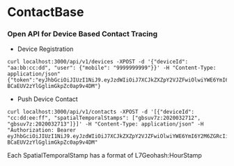 ContactBase
===========

### Open API for Device Based Contact Tracing


- Device Registration

```
curl localhost:3000/api/v1/devices -XPOST -d '{"deviceId": "aa:bb:cc:dd", "user": {"mobile": "9999999999"}}' -H "Content-Type: application/json"
{"token":"eyJhbGciOiJIUzI1NiJ9.eyJzdWIiOiJ7XCJkZXZpY2VJZFwiOlwiYWE6YmI6Y2M6ZGRcIixcInVzZXJcIjp7XCJtb2JpbGVcIjpcIjk5OTk5OTk5OTlcIn0sXCJyZWdpc3RyYXRpb25UaW1lU3RhbXBcIjpudWxsfSJ9.5gMsujUERueh7r-BCaEUV2zYlGglimGkpZc0ap9v4DM"}
```


- Push Device Contact

```
curl localhost:3000/api/v1/contacts -XPOST -d '[{"deviceId": "cc:dd:ee:ff", "spatialTemporalStamps": ["gbsuv7z:2020032712", "gbsuv7z:2020032713"]}]' -H "Content-Type: application/json" -H "Authorization: Bearer eyJhbGciOiJIUzI1NiJ9.eyJzdWIiOiJ7XCJkZXZpY2VJZFwiOlwiYWE6YmI6Y2M6ZGRcIixcInVzZXJcIjp7XCJtb2JpbGVcIjpcIjk5OTk5OTk5OTlcIn0sXCJyZWdpc3RyYXRpb25UaW1lU3RhbXBcIjpudWxsfSJ9.5gMsujUERueh7r-BCaEUV2zYlGglimGkpZc0ap9v4DM"
```

Each SpatialTemporalStamp has a format of L7Geohash:HourStamp
